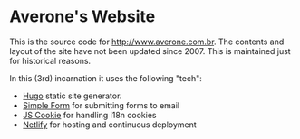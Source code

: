 Averone's Website
=================

This is the source code for http://www.averone.com.br. The contents and layout
of the site have not been updated since 2007. This is maintained just for
historical reasons.

In this (3rd) incarnation it uses the following "tech":

* [Hugo](http://hugo.spf13.com/) static site generator.
* [Simple Form](https://getsimpleform.com) for submitting forms to email
* [JS Cookie](https://github.com/js-cookie/js-cookie) for handling i18n cookies
* [Netlify](http://netlify.com) for hosting and continuous deployment
